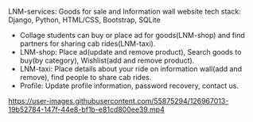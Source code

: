 LNM-services: Goods for sale and Information wall website
tech stack: Django, Python, HTML/CSS, Bootstrap, SQLite
- Collage students can buy or place ad for goods(LNM-shop) and find partners for sharing cab rides(LNM-taxi).
- LNM-shop: Place ad(update and remove product), Search goods to buy(by category), Wishlist(add and remove
product).
- LNM-taxi: Place details about your ride on information wall(add and remove), find people to share cab rides.
- Profile: Update profile information, password recovery, contact us.



https://user-images.githubusercontent.com/55875294/126967013-19b52784-147f-44e8-bf1b-e81cd800ee39.mp4



